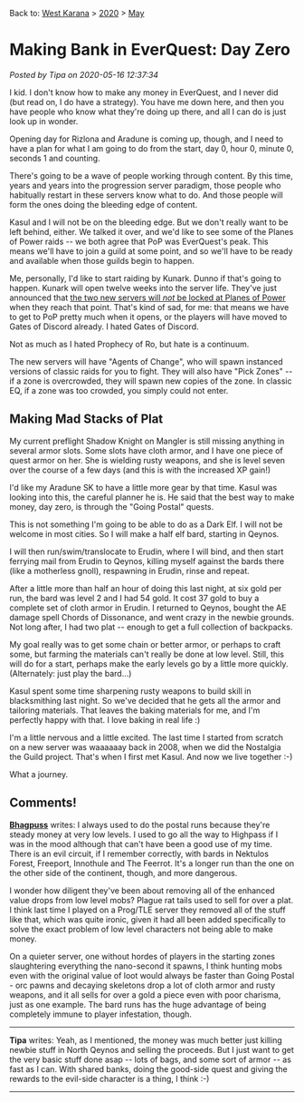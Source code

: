 Back to: [West Karana](/posts/westkarana.md) > [2020](/posts/2020/westkarana.md) > [May](./westkarana.md)
# Making Bank in EverQuest: Day Zero

*Posted by Tipa on 2020-05-16 12:37:34*


I kid. I don't know how to make any money in EverQuest, and I never did (but read on, I do have a strategy). You have me down here, and then you have people who know what they're doing up there, and all I can do is just look up in wonder.



Opening day for Rizlona and Aradune is coming up, though, and I need to have a plan for what I am going to do from the start, day 0, hour 0, minute 0, seconds 1 and counting.



There's going to be a wave of people working through content. By this time, years and years into the progression server paradigm, those people who habitually restart in these servers know what to do. And those people will form the ones doing the bleeding edge of content.



Kasul and I will not be on the bleeding edge. But we don't really want to be left behind, either. We talked it over, and we'd like to see some of the Planes of Power raids -- we both agree that PoP was EverQuest's peak. This means we'll have to join a guild at some point, and so we'll have to be ready and available when those guilds begin to happen.



Me, personally, I'd like to start raiding by Kunark. Dunno if that's going to happen. Kunark will open twelve weeks into the server life. They've just announced that [the two new servers will *not* be locked at Planes of Power](\"https://www.everquest.com/news/eq-rizlona-aradune-progression-server-launch-2020\") when they reach that point. That's kind of sad, for me: that means we have to get to PoP pretty much when it opens, or the players will have moved to Gates of Discord already. I hated Gates of Discord.



Not as much as I hated Prophecy of Ro, but hate is a continuum.



The new servers will have \"Agents of Change\", who will spawn instanced versions of classic raids for you to fight. They will also have \"Pick Zones\" -- if a zone is overcrowded, they will spawn new copies of the zone. In classic EQ, if a zone was too crowded, you simply could not enter.



Making Mad Stacks of Plat
-------------------------



My current preflight Shadow Knight on Mangler is still missing anything in several armor slots. Some slots have cloth armor, and I have one piece of quest armor on her. She is wielding rusty weapons, and she is level seven over the course of a few days (and this is with the increased XP gain!)



I'd like my Aradune SK to have a little more gear by that time. Kasul was looking into this, the careful planner he is. He said that the best way to make money, day zero, is through the \"Going Postal\" quests.



This is not something I'm going to be able to do as a Dark Elf. I will not be welcome in most cities. So I will make a half elf bard, starting in Qeynos.



I will then run/swim/translocate to Erudin, where I will bind, and then start ferrying mail from Erudin to Qeynos, killing myself against the bards there (like a motherless gnoll), respawning in Erudin, rinse and repeat.



After a little more than half an hour of doing this last night, at six gold per run, the bard was level 2 and I had 54 gold. It cost 37 gold to buy a complete set of cloth armor in Erudin. I returned to Qeynos, bought the AE damage spell Chords of Dissonance, and went crazy in the newbie grounds. Not long after, I had two plat -- enough to get a full collection of backpacks.



My goal really was to get some chain or better armor, or perhaps to craft some, but farming the materials can't really be done at low level. Still, this will do for a start, perhaps make the early levels go by a little more quickly. (Alternately: just play the bard...)



Kasul spent some time sharpening rusty weapons to build skill in blacksmithing last night. So we've decided that he gets all the armor and tailoring materials. That leaves the baking materials for me, and I'm perfectly happy with that. I love baking in real life :)



I'm a little nervous and a little excited. The last time I started from scratch on a new server was waaaaaay back in 2008, when we did the Nostalgia the Guild project. That's when I first met Kasul. And now we live together :-)



What a journey.



## Comments!

**[Bhagpuss](http://bhagpuss.blogspot.com)** writes: I always used to do the postal runs because they're steady money at very low levels. I used to go all the way to Highpass if I was in the mood although that can't have been a good use of my time. There is an evil circuit, if I remember correctly, with bards in Nektulos Forest, Freeport, Innothule and The Feerrot. It's a longer run than the one on the other side of the continent, though, and more dangerous.

I wonder how diligent they've been about removing all of the enhanced value drops from low level mobs? Plague rat tails used to sell for over a plat. I think last time I played on a Prog/TLE server they removed all of the stuff like that, which was quite ironic, given it had all been added specifically to solve the exact problem of low level characters not being able to make money. 

On a quieter server, one without hordes of players in the starting zones slaughtering everything the nano-second it spawns, I think hunting mobs even with the original value of loot would always be faster than Going Postal - orc pawns and decaying skeletons drop a lot of cloth armor and rusty weapons, and it all sells for over a gold a piece even with poor charisma, just as one example. The bard runs has the huge advantage of being completely immune to player infestation, though.

---

**Tipa** writes: Yeah, as I mentioned, the money was much better just killing newbie stuff in North Qeynos and selling the proceeds. But I just want to get the very basic stuff done asap -- lots of bags, and some sort of armor -- as fast as I can. With shared banks, doing the good-side quest and giving the rewards to the evil-side character is a thing, I think :-)

---

